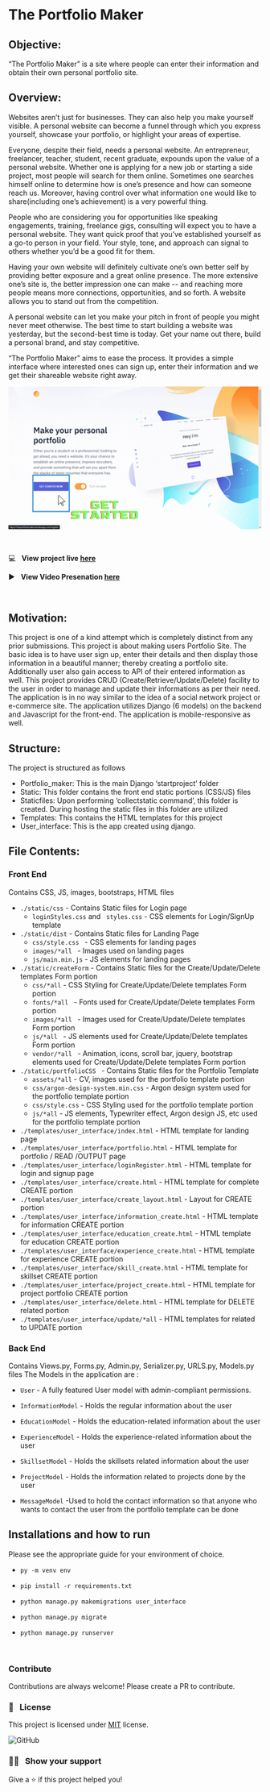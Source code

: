 ﻿ # The Portfolio Maker

## Objective: 
“The Portfolio Maker” is a site where people can enter their information and obtain their own personal portfolio site. 

## Overview:
Websites aren’t just for businesses. They can also help you make yourself visible. A personal website can become a funnel through which you express yourself, showcase your portfolio, or highlight your areas of expertise. 

Everyone, despite their field, needs a personal website. An entrepreneur, freelancer, teacher, student, recent graduate, expounds upon the value of a personal website. Whether one is applying for a new job or starting a side project, most people will search for them online. Sometimes one searches himself online to determine how is one’s presence and how can someone reach us. Moreover, having control over what information one would like to share(including one’s achievement) is a very powerful thing.

People who are considering you for opportunities like speaking engagements, training, freelance gigs, consulting will expect you to have a personal website. They want quick proof that you’ve established yourself as a go-to person in your field. Your style, tone, and approach can signal to others whether you’d be a good fit for them.

Having your own website will definitely cultivate one’s own better self by providing better exposure and a great online presence. The more extensive one’s site is, the better impression one can make -- and reaching more people means more connections, opportunities, and so forth. A website allows you to stand out from the competition. 

A personal website can let you make your pitch in front of people you might never meet otherwise. The best time to start building a website was yesterday, but the second-best time is today. Get your name out there, build a personal brand, and stay competitive.

“The Portfolio Maker” aims to ease the process. It provides a simple interface where interested ones can sign up, enter their information and we get their shareable website right away.

![](theportfoliomaker.gif)

&nbsp;

:computer: &nbsp; **View project live [here](https://theportfoliomaker.herokuapp.com)**

:arrow_forward: &nbsp; **View Video Presenation [here](https://youtu.be/N2Q66QBJ5aM)**

&nbsp;


## Motivation:

This project is one of a kind attempt which is completely distinct from any prior submissions. This project is about making users Portfolio Site. The basic idea is to have user sign up, enter their details and then display those information in a beautiful manner; thereby creating a portfolio site. Additionally user also gain access to API of their entered information as well. This project provides CRUD (Create/Retrieve/Update/Delete) facility to the user in order to manage and update their informations as per their need. The application is in no way similar to the idea of a social network project or e-commerce site. The application utilizes Django (6 models) on the backend and Javascript for the front-end. The application is mobile-responsive as well.


## Structure:
The project is structured as follows
- Portfolio_maker: This is the main Django ‘startproject’ folder
- Static: This folder contains the front end static portions (CSS/JS) files
- Staticfiles: Upon performing ‘collectstatic command’, this folder is created. During hosting the static files in this folder are utilized 
- Templates: This contains the HTML templates for this project
- User_interface: This is the app created using django.


## File Contents:

### Front End
Contains CSS, JS, images, bootstraps, HTML files
- ``` ./static/css ``` -  Contains Static files for Login page
  - ` loginStyles.css ` and ` styles.css` - CSS elements for Login/SignUp template
- `./static/dist` - Contains Static files for Landing Page
  - `css/style.css ` - CSS elements for landing pages
  - `images/*all ` - Images used on landing pages
  - `js/main.min.js` - JS elements for landing pages
- `./static/createForm` - Contains Static files for the Create/Update/Delete templates Form portion
  - `css/*all` - CSS Styling for Create/Update/Delete templates Form portion
  - `fonts/*all ` - Fonts used for Create/Update/Delete templates Form portion
  - `images/*all ` - Images used for Create/Update/Delete templates Form portion
  - `js/*all ` - JS elements used for Create/Update/Delete templates Form portion
  - `vendor/*all ` - Animation, icons, scroll bar, jquery, bootstrap elements  used for Create/Update/Delete templates Form portion
- `./static/portfolioCSS ` - Contains Static files for the Portfolio Template
  - `assets/*all` - CV, images used for the portfolio template portion
  - `css/argon-design-system.min.css` - Argon design system used for the portfolio template portion
  - `css/style.css` - CSS Styling used for the portfolio template portion
  - `js/*all` - JS elements, Typewriter effect, Argon design JS, etc used for the portfolio template portion
-  `./templates/user_interface/index.html` -  HTML template for landing page
- `./templates/user_interface/portfolio.html` -  HTML template for portfolio / READ /OUTPUT page
- `./templates/user_interface/loginRegister.html` -  HTML template for login and signup page
- `./templates/user_interface/create.html` - HTML template for complete CREATE portion
- `./templates/user_interface/create_layout.html` - Layout for CREATE portion
- `./templates/user_interface/information_create.html` -  HTML template for information CREATE portion
- `./templates/user_interface/education_create.html` -  HTML template for education CREATE portion 
- `./templates/user_interface/experience_create.html` -  HTML template for experience CREATE portion
- `./templates/user_interface/skill_create.html` -  HTML template for skillset CREATE portion
- `./templates/user_interface/project_create.html` -  HTML template for project portfolio CREATE portion
- `./templates/user_interface/delete.html` -  HTML template for DELETE related portion
- `./templates/user_interface/update/*all` -  HTML templates for related to UPDATE portion


### Back End
Contains Views.py, Forms.py, Admin.py, Serializer.py, URLS.py, Models.py files
The Models in the application are :
- `User` - A fully featured User model with admin-compliant permissions.

- `InformationModel` - Holds the regular information about the user

- `EducationModel` - Holds the education-related information about the user

- `ExperienceModel` - Holds the experience-related information about the user

- `SkillsetModel` - Holds the skillsets related information about the user

- `ProjectModel` - Holds the information related to projects done by the user

- `MessageModel` -Used to hold the contact information so that anyone who wants to contact the user from the portfolio template can be done

## Installations and how to run
Please see the appropriate guide for your environment of choice.
- `py -m venv env`

- `pip install -r requirements.txt`

- `python manage.py makemigrations user_interface`

- `python manage.py migrate`

- `python manage.py runserver`


&nbsp;
### Contribute

Contributions are always welcome! Please create a PR to contribute.

### :pencil: &nbsp; License

This project is licensed under [MIT](https://opensource.org/licenses/MIT) license.

![GitHub](https://img.shields.io/github/license/Lucifer-22/The-Portfolio-Maker?style=for-the-badge)


### :man_astronaut: &nbsp; Show your support

Give a ⭐️ if this project helped you!
